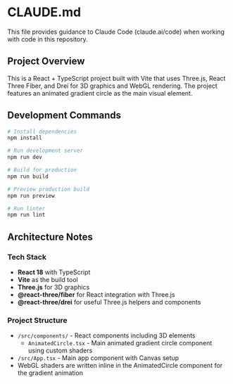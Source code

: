 # CLAUDE.md

This file provides guidance to Claude Code (claude.ai/code) when working with code in this repository.

## Project Overview

This is a React + TypeScript project built with Vite that uses Three.js, React Three Fiber, and Drei for 3D graphics and WebGL rendering. The project features an animated gradient circle as the main visual element.

## Development Commands

```bash
# Install dependencies
npm install

# Run development server
npm run dev

# Build for production
npm run build

# Preview production build
npm run preview

# Run linter
npm run lint
```

## Architecture Notes

### Tech Stack
- **React 18** with TypeScript
- **Vite** as the build tool
- **Three.js** for 3D graphics
- **@react-three/fiber** for React integration with Three.js
- **@react-three/drei** for useful Three.js helpers and components

### Project Structure
- `/src/components/` - React components including 3D elements
  - `AnimatedCircle.tsx` - Main animated gradient circle component using custom shaders
- `/src/App.tsx` - Main app component with Canvas setup
- WebGL shaders are written inline in the AnimatedCircle component for the gradient animation